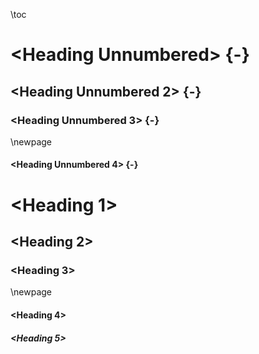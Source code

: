 \toc

<!--
```{=openxml}
<w:p>
<w:pPr>
<w:sectPr>
<w:pgSz w:w="12240" w:h="15840"/>
<w:vAlign w:val="bottom"/>
</w:sectPr>
</w:pPr>
</w:p>
```
-->

# \<Heading Unnumbered\> {-}

## \<Heading Unnumbered 2\> {-}

### \<Heading Unnumbered 3\> {-}

\newpage

#### \<Heading Unnumbered 4\> {-}

<!--
```{=openxml}
<w:p>
<w:pPr>
<w:sectPr>
<w:pgSz w:w="12240" w:h="15840"/>
</w:sectPr>
</w:pPr>
</w:p>
```
-->

# \<Heading 1\>

## \<Heading 2\>

### \<Heading 3\>

\newpage

#### \<Heading 4\>

##### \<Heading 5\>

